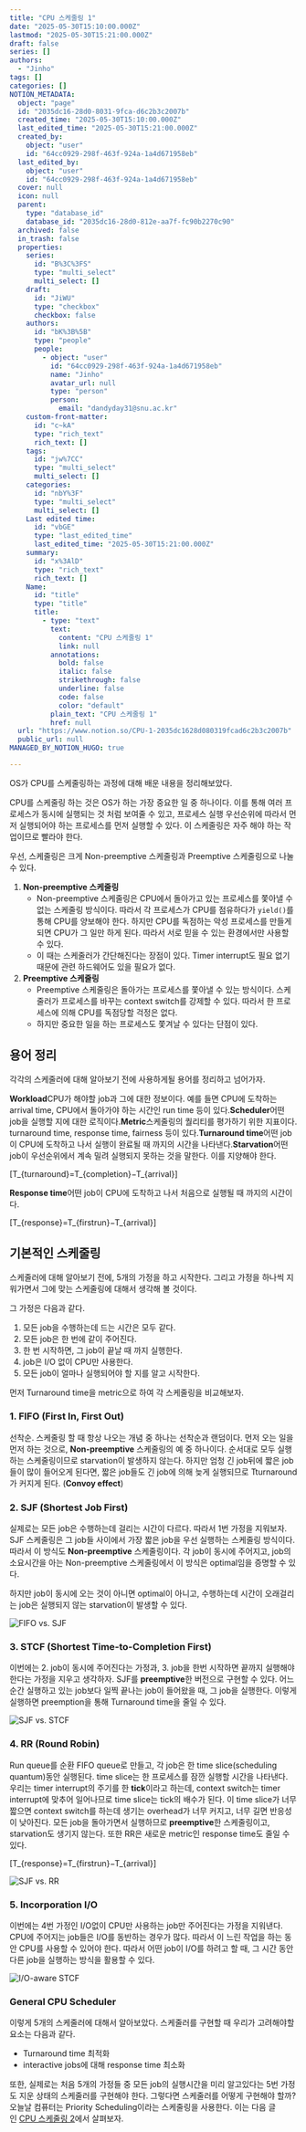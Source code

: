 ```yaml
---
title: "CPU 스케줄링 1"
date: "2025-05-30T15:10:00.000Z"
lastmod: "2025-05-30T15:21:00.000Z"
draft: false
series: []
authors:
  - "Jinho"
tags: []
categories: []
NOTION_METADATA:
  object: "page"
  id: "2035dc16-28d0-8031-9fca-d6c2b3c2007b"
  created_time: "2025-05-30T15:10:00.000Z"
  last_edited_time: "2025-05-30T15:21:00.000Z"
  created_by:
    object: "user"
    id: "64cc0929-298f-463f-924a-1a4d671958eb"
  last_edited_by:
    object: "user"
    id: "64cc0929-298f-463f-924a-1a4d671958eb"
  cover: null
  icon: null
  parent:
    type: "database_id"
    database_id: "2035dc16-28d0-812e-aa7f-fc90b2270c90"
  archived: false
  in_trash: false
  properties:
    series:
      id: "B%3C%3FS"
      type: "multi_select"
      multi_select: []
    draft:
      id: "JiWU"
      type: "checkbox"
      checkbox: false
    authors:
      id: "bK%3B%5B"
      type: "people"
      people:
        - object: "user"
          id: "64cc0929-298f-463f-924a-1a4d671958eb"
          name: "Jinho"
          avatar_url: null
          type: "person"
          person:
            email: "dandyday31@snu.ac.kr"
    custom-front-matter:
      id: "c~kA"
      type: "rich_text"
      rich_text: []
    tags:
      id: "jw%7CC"
      type: "multi_select"
      multi_select: []
    categories:
      id: "nbY%3F"
      type: "multi_select"
      multi_select: []
    Last edited time:
      id: "vbGE"
      type: "last_edited_time"
      last_edited_time: "2025-05-30T15:21:00.000Z"
    summary:
      id: "x%3AlD"
      type: "rich_text"
      rich_text: []
    Name:
      id: "title"
      type: "title"
      title:
        - type: "text"
          text:
            content: "CPU 스케줄링 1"
            link: null
          annotations:
            bold: false
            italic: false
            strikethrough: false
            underline: false
            code: false
            color: "default"
          plain_text: "CPU 스케줄링 1"
          href: null
  url: "https://www.notion.so/CPU-1-2035dc1628d080319fcad6c2b3c2007b"
  public_url: null
MANAGED_BY_NOTION_HUGO: true

---
```



OS가 CPU를 스케줄링하는 과정에 대해 배운 내용을 정리해보았다.


CPU를 스케줄링 하는 것은 OS가 하는 가장 중요한 일 중 하나이다. 이를 통해 여러 프로세스가 동시에 실행되는 것 처럼 보여줄 수 있고, 프로세스 실행 우선순위에 따라서 먼저 실행되어야 하는 프로세스를 먼저 실행할 수 있다. 이 스케줄링은 자주 해야 하는 작업이므로 빨라야 한다.


우선, 스케줄링은 크게 Non-preemptive 스케줄링과 Preemptive 스케줄링으로 나눌 수 있다.

1. **Non-preemptive 스케줄링**
	- Non-preemptive 스케줄링은 CPU에서 돌아가고 있는 프로세스를 쫓아낼 수 없는 스케줄링 방식이다. 따라서 각 프로세스가 CPU를 점유하다가 `yield()`를 통해 CPU를 양보해야 한다. 하지만 CPU를 독점하는 악성 프로세스를 만들게 되면 CPU가 그 일만 하게 된다. 따라서 서로 믿을 수 있는 환경에서만 사용할 수 있다.
	- 이 때는 스케줄러가 간단해진다는 장점이 있다. Timer interrupt도 필요 없기 때문에 관련 하드웨어도 있을 필요가 없다.
1. **Preemptive 스케줄링**
	- Preemptive 스케줄링은 돌아가는 프로세스를 쫓아낼 수 있는 방식이다. 스케줄러가 프로세스를 바꾸는 context switch를 강제할 수 있다. 따라서 한 프로세스에 의해 CPU를 독점당할 걱정은 없다.
	- 하지만 중요한 일을 하는 프로세스도 쫓겨날 수 있다는 단점이 있다.

## **용어 정리**


각각의 스케줄러에 대해 알아보기 전에 사용하게될 용어를 정리하고 넘어가자.


**Workload**CPU가 해야할 job과 그에 대한 정보이다. 예를 들면 CPU에 도착하는 arrival time, CPU에서 돌아가야 하는 시간인 run time 등이 있다.**Scheduler**어떤 job을 실행할 지에 대한 로직이다.**Metric**스케줄링의 퀄리티를 평가하기 위한 지표이다. turnaround time, response time, fairness 등이 있다.**Turnaround time**어떤 job이 CPU에 도착하고 나서 실행이 완료될 때 까지의 시간을 나타낸다.**Starvation**어떤 job이 우선순위에서 계속 밀려 실행되지 못하는 것을 말한다. 이를 지양해야 한다.


\[T_{turnaround}=T_{completion}−T_{arrival}\]


**Response time**어떤 job이 CPU에 도착하고 나서 처음으로 실행될 때 까지의 시간이다.


\[T_{response}=T_{firstrun}−T_{arrival}\]


## **기본적인 스케줄링**


스케줄러에 대해 알아보기 전에, 5개의 가정을 하고 시작한다. 그리고 가정을 하나씩 지워가면서 그에 맞는 스케줄링에 대해서 생각해 볼 것이다.


그 가정은 다음과 같다.

1. 모든 job을 수행하는데 드는 시간은 모두 같다.
1. 모든 job은 한 번에 같이 주어진다.
1. 한 번 시작하면, 그 job이 끝날 때 까지 실행한다.
1. job은 I/O 없이 CPU만 사용한다.
1. 모든 job이 얼마나 실행되어야 할 지를 알고 시작한다.

먼저 Turnaround time을 metric으로 하여 각 스케줄링을 비교해보자.


### **1. FIFO (First In, First Out)**


선착순. 스케줄링 할 때 항상 나오는 개념 중 하나는 선착순과 랜덤이다. 먼저 오는 일을 먼저 하는 것으로, **Non-preemptive** 스케줄링의 예 중 하나이다. 순서대로 모두 실행하는 스케줄링이므로 starvation이 발생하지 않는다. 하지만 엄청 긴 job뒤에 짧은 job들이 많이 들어오게 된다면, 짧은 job들도 긴 job에 의해 늦게 실행되므로 Tturnaround가 커지게 된다. (**Convoy effect**)


### **2. SJF (Shortest Job First)**


실제로는 모든 job은 수행하는데 걸리는 시간이 다르다. 따라서 1번 가정을 지워보자. SJF 스케줄링은 그 job들 사이에서 가장 짧은 job을 우선 실행하는 스케줄링 방식이다. 따라서 이 방식도 **Non-preemptive** 스케줄링이다. 각 job이 동시에 주어지고, job의 소요시간을 아는 Non-preemptive 스케줄링에서 이 방식은 optimal임을 증명할 수 있다.


하지만 job이 동시에 오는 것이 아니면 optimal이 아니고, 수행하는데 시간이 오래걸리는 job은 실행되지 않는 starvation이 발생할 수 있다.


![FIFO vs. SJF](https://dandyday.github.io/blog/cpu-scheduling/fifo-vs-sjf.png)


### **3. STCF (Shortest Time-to-Completion First)**


이번에는 2. job이 동시에 주어진다는 가정과, 3. job을 한번 시작하면 끝까지 실행해야 한다는 가정을 지우고 생각하자. SJF를 **preemptive**한 버전으로 구현할 수 있다. 어느 순간 실행하고 있는 job보다 일찍 끝나는 job이 들어왔을 때, 그 job을 실행한다. 이렇게 실행하면 preemption을 통해 Turnaround time을 줄일 수 있다.


![SJF vs. STCF](https://dandyday.github.io/blog/cpu-scheduling/stcf.png)


### **4. RR (Round Robin)**


Run queue를 순환 FIFO queue로 만들고, 각 job은 한 time slice(scheduling quantum)동안 실행된다. time slice는 한 프로세스를 잠깐 실행할 시간을 나타낸다. 우리는 timer interrupt의 주기를 한 **tick**이라고 하는데, context switch는 timer interrupt에 맞추어 일어나므로 time slice는 tick의 배수가 된다. 이 time slice가 너무 짧으면 context switch를 하는데 생기는 overhead가 너무 커지고, 너무 길면 반응성이 낮아진다. 모든 job을 돌아가면서 실행하므로 **preemptive**한 스케줄링이고, starvation도 생기지 않는다. 또한 RR은 새로운 metric인 response time도 줄일 수 있다.


\[T_{response}=T_{firstrun}−T_{arrival}\]


![SJF vs. RR](https://dandyday.github.io/blog/cpu-scheduling/sjf-vs-rr.png)


### **5. Incorporation I/O**


이번에는 4번 가정인 I/O없이 CPU만 사용하는 job만 주어진다는 가정을 지워낸다. CPU에 주어지는 job들은 I/O를 동반하는 경우가 많다. 따라서 이 느린 작업을 하는 동안 CPU를 사용할 수 있어야 한다. 따라서 어떤 job이 I/O를 하려고 할 때, 그 시간 동안 다른 job을 실행하는 방식을 활용할 수 있다.


![I/O-aware STCF](https://dandyday.github.io/blog/cpu-scheduling/io-aware-stcf.png)


### **General CPU Scheduler**


이렇게 5개의 스케줄러에 대해서 알아보았다. 스케줄러를 구현할 때 우리가 고려해야할 요소는 다음과 같다.

- Turnaround time 최적화
- interactive jobs에 대해 response time 최소화

또한, 실제로는 처음 5개의 가정들 중 모든 job의 실행시간을 미리 알고있다는 5번 가정도 지운 상태의 스케줄러를 구현해야 한다. 그렇다면 스케줄러를 어떻게 구현해야 할까? 오늘날 컴퓨터는 Priority Scheduling이라는 스케줄링을 사용한다. 이는 다음 글인 [CPU 스케줄링 2](https://jinhochoi.vercel.app/cpu-scheduling2)에서 살펴보자.

